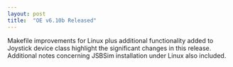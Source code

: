 ```yaml
---
layout: post
title:  "OE v6.10b Released"
---
```

Makefile improvements for Linux plus additional functionality added to Joystick device class highlight the significant changes in this release. Additional notes concerning JSBSim installation under Linux also included.

